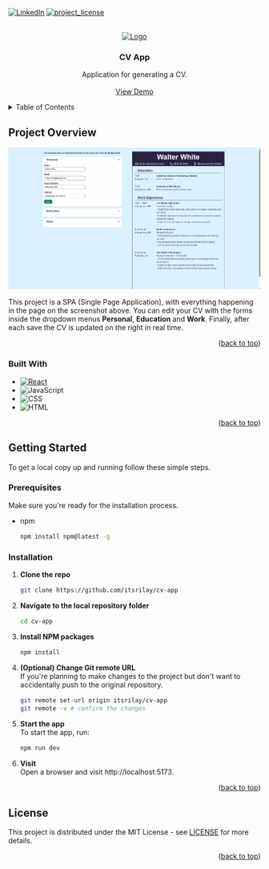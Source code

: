 <!-- PROJECT SHIELDS -->
<!-- https://www.markdownguide.org/basic-syntax/#reference-style-links -->

[![LinkedIn][linkedin-shield]][linkedin-url]
[![project_license][license-shield]][license-url]

<a id="readme-top"></a>

<!-- PROJECT LOGO -->
<br />
<div align="center">
  <a href="https://github.com/itsrilay/cv-app">
    <img src="src/assets/icon.svg" alt="Logo" width="80" height="80">
  </a>

<h3 align="center">CV App</h3>

  <p align="center">
    Application for generating a CV.
    <br />
    <br />
    <a href="https://cv-app-es5.pages.dev/">View Demo</a>
  </p>
</div>

<!-- TABLE OF CONTENTS -->
<details>
  <summary>Table of Contents</summary>
  <ol>
    <li>
      <a href="#project-overview">Project Overview</a>
      <ul>
        <li><a href="#built-with">Built With</a></li>
      </ul>
    </li>
    <li>
      <a href="#getting-started">Getting Started</a>
      <ul>
        <li><a href="#prerequisites">Prerequisites</a></li>
        <li><a href="#installation">Installation</a></li>
      </ul>
    </li>
    <li><a href="#license">License</a></li>
  </ol>
</details>

<!-- PROJECT OVERVIEW -->

## Project Overview

![Product Screen Shot][product-screenshot]

This project is a SPA (Single Page Application), with everything happening in the page on the screenshot above. You can edit your CV with the forms inside the dropdown menus **Personal**, **Education** and **Work**. Finally, after each save the CV is updated on the right in real time.

<p align="right">(<a href="#readme-top">back to top</a>)</p>

### Built With

- [![React][React.js]][React-url]
- ![JavaScript][Javascript]
- ![CSS][CSS]
- ![HTML][HTML]

<p align="right">(<a href="#readme-top">back to top</a>)</p>

<!-- GETTING STARTED -->

## Getting Started

To get a local copy up and running follow these simple steps.

### Prerequisites

Make sure you're ready for the installation process.

- npm
  ```sh
  npm install npm@latest -g
  ```

### Installation

1. **Clone the repo**
   ```sh
   git clone https://github.com/itsrilay/cv-app
   ```
2. **Navigate to the local repository folder**
   ```sh
   cd cv-app
   ```
3. **Install NPM packages**
   ```sh
   npm install
   ```
4. **(Optional) Change Git remote URL**  
   If you're planning to make changes to the project but don't want to accidentally push to the original repository.

   ```sh
   git remote set-url origin itsrilay/cv-app
   git remote -v # confirm the changes
   ```

5. **Start the app**  
   To start the app, run:

   ```sh
   npm run dev
   ```

6. **Visit**  
   Open a browser and visit http://localhost:5173.

<p align="right">(<a href="#readme-top">back to top</a>)</p>

<!-- LICENSE -->

## License

This project is distributed under the MIT License - see [LICENSE](LICENSE) for more details.

<p align="right">(<a href="#readme-top">back to top</a>)</p>

<!-- MARKDOWN LINKS & IMAGES -->
<!-- https://www.markdownguide.org/basic-syntax/#reference-style-links -->

[linkedin-shield]: https://img.shields.io/badge/-LinkedIn-black.svg?style=for-the-badge&logo=linkedin&colorB=555
[linkedin-url]: https://linkedin.com/in/ruis2003
[license-shield]: https://img.shields.io/github/license/itsrilay/cv-app.svg?style=for-the-badge
[license-url]: https://github.com/itsrilay/cv-app/blob/master/LICENSE.txt
[product-screenshot]: src/assets/screenshot.png
[React.js]: https://img.shields.io/badge/React-20232A?style=for-the-badge&logo=react&logoColor=61DAFB
[React-url]: https://reactjs.org/
[Javascript]: https://img.shields.io/badge/JavaScript-%23F7DF1E?style=for-the-badge&logo=javascript&logoColor=black
[CSS]: https://img.shields.io/badge/CSS-%23264DE4?style=for-the-badge&logo=css&logoColor=white
[HTML]: https://img.shields.io/badge/HTML-%23E44D26?style=for-the-badge&logo=html5&logoColor=white
